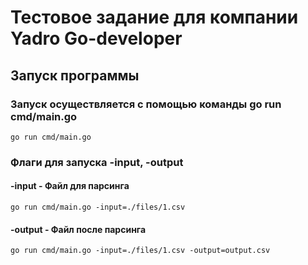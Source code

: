 # Тестовое задание для компании Yadro Go-developer

## Запуск программы

### Запуск осуществляется с помощью команды go run cmd/main.go
```
go run cmd/main.go
```

### Флаги для запуска -input, -output
#### -input - Файл для парсинга
```
go run cmd/main.go -input=./files/1.csv
```
#### -output - Файл после парсинга
```
go run cmd/main.go -input=./files/1.csv -output=output.csv
```

